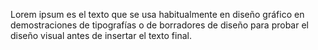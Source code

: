 Lorem ipsum es el texto que se usa habitualmente en diseño gráfico en demostraciones de tipografías o de
borradores de diseño para probar el diseño visual antes de insertar el texto final.
    